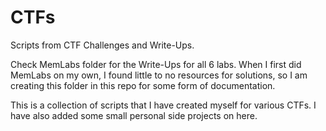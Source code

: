 # CTFs
Scripts from CTF Challenges and Write-Ups.

Check MemLabs folder for the Write-Ups for all 6 labs.
When I first did MemLabs on my own, I found little to no resources for solutions, so I am creating this folder in this repo for some form of documentation.

This is a collection of scripts that I have created myself for various CTFs.
I have also added some small personal side projects on here.
